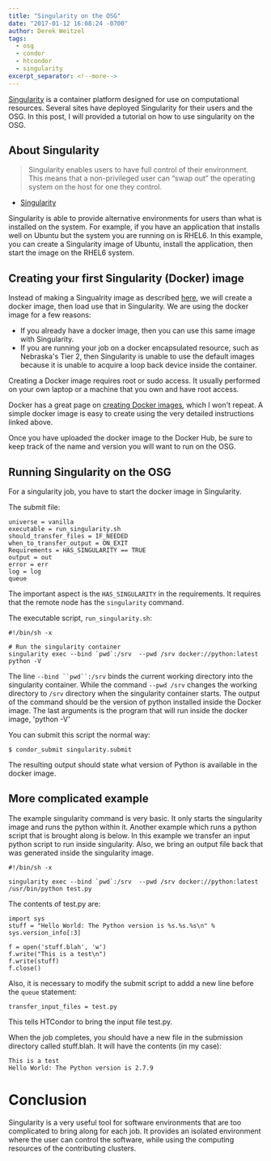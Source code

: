 ```yaml
---
title: "Singularity on the OSG"
date: "2017-01-12 16:08:24 -0700"
author: Derek Weitzel
tags:
  - osg
  - condor
  - htcondor
  - singularity
excerpt_separator: <!--more-->
---
```


[Singularity](http://singularity.lbl.gov/) is a container platform designed for use on computational resources.
Several sites have deployed Singularity for their users and the OSG.  In this post, I will provided a tutorial on how to use
singularity on the OSG.

<!--more-->

## About Singularity

> Singularity enables users to have full control of their environment. This means that a non-privileged user can “swap out” the operating system on the host for one they control.

- [Singularity](http://singularity.lbl.gov/)

Singularity is able to provide alternative environments for users than what is installed on the system.  For example, if you have 
an application that installs well on Ubuntu but the system you are running on is RHEL6.  In this example, you can create a Singularity
image of Ubuntu, install the application, then start the image on the RHEL6 system.

## Creating your first Singularity (Docker) image

Instead of making a Singualrity image as described [here](http://singularity.lbl.gov/create-image), we will create a docker image, then load use that in Singularity.  We are using the docker image for a few reasons:

- If you already have a docker image, then you can use this same image with Singularity.
- If you are running your job on a docker encapsulated resource, such as Nebraska's Tier 2, then Singularity is unable to use the default images because it is unable to acquire a loop back device inside the container.

Creating a Docker image requires root or sudo access.  It usually performed on your own laptop or a machine that you own and have root access.

Docker has a great page on [creating Docker images](https://docs.docker.com/engine/tutorials/dockerimages/), which I won't repeat.  A simple docker image is easy to create using the very detailed instructions linked above.

Once you have uploaded the docker image to the Docker Hub, be sure to keep track of the name and version you will want to run on the OSG.


## Running Singularity on the OSG

For a singularity job, you have to start the docker image in Singularity.

The submit file:

    universe = vanilla
    executable = run_singularity.sh
    should_transfer_files = IF_NEEDED
    when_to_transfer_output = ON_EXIT
    Requirements = HAS_SINGULARITY == TRUE
    output = out
    error = err
    log = log
    queue

The important aspect is the `HAS_SINGULARITY` in the requirements.  It requires that the remote node has the `singularity` command.

The executable script, `run_singularity.sh`:

    #!/bin/sh -x
    
    # Run the singularity container
    singularity exec --bind `pwd`:/srv  --pwd /srv docker://python:latest python -V

The line `--bind ``pwd``:/srv` binds the current working directory into the singularity container.  While the command `--pwd /srv` changes the working directory to `/srv` directory when the singularity container starts.  The output of the command should be the version of python installed inside the Docker image.  The last arguments is the program that will run inside the docker image, 'python -V'

You can submit this script the normal way:

    $ condor_submit singularity.submit
    
The resulting output should state what version of Python is available in the docker image.

## More complicated example

The example singularity command is very basic.  It only starts the singularity image and runs the python within it.  Another example which runs a python script that is brought along is below.  In this example we transfer an input python script to run inside singularity.  Also, we bring an output file back that was generated inside the singularity image.

    #!/bin/sh -x

    singularity exec --bind `pwd`:/srv  --pwd /srv docker://python:latest /usr/bin/python test.py

The contents of test.py are:

    import sys
    stuff = "Hello World: The Python version is %s.%s.%s\n" % sys.version_info[:3]

    f = open('stuff.blah', 'w')
    f.write("This is a test\n")
    f.write(stuff)
    f.close()
    
Also, it is necessary to modify the submit script to addd a new line before the `queue` statement:

    transfer_input_files = test.py
    
This tells HTCondor to bring the input file test.py.

When the job completes, you should have a new file in the submission directory called stuff.blah.  It will have the contents (in my case):

    This is a test
    Hello World: The Python version is 2.7.9
    

# Conclusion

Singularity is a very useful tool for software environments that are too complicated to bring along for each job.  It provides an isolated environment where the user can control the software, while using the computing resources of the contributing clusters.









